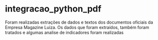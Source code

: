 # integracao_python_pdf
 Foram realizadas extrações de dados e textos dos documentos oficiais da Empresa Magazine Luiza. Os dados que foram extraídos, também foram tratados e algumas analise de indicadores foram realizadas
